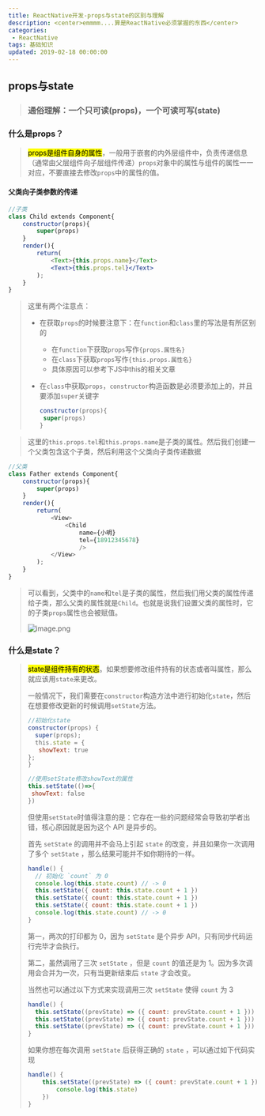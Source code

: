 ```yaml
---
title: ReactNative开发-props与state的区别与理解
description: <center>emmmm....算是ReactNative必须掌握的东西</center>
categories:
 - ReactNative
tags: 基础知识
updated: 2019-02-18 00:00:00
---
```


## props与state

>### 通俗理解：一个只可读(props)，一个可读可写(state)

### 什么是props？

> <mark>props是组件自身的属性</mark>，一般用于嵌套的内外层组件中，负责传递信息（通常由父层组件向子层组件传递）`props`对象中的属性与组件的属性一一对应，不要直接去修改`props`中的属性的值。

#### 父类向子类参数的传递

```jsx
//子类
class Child extends Component{  
    constructor(props){
    	super(props)
    }
    render(){  
        return(  
            <Text>{this.props.name}</Text>
            <Text>{this.props.tel}</Text>  
        );  
    }  
}  
```

> 这里有两个注意点：
>
> - 在获取`props`的时候要注意下：在`function`和`class`里的写法是有所区别的
>
>   - 在`function`下获取`props`写作`{props.属性名}`
>   - 在`class`下获取`props`写作`{this.props.属性名}`
>   - 具体原因可以参考下JS中this的相关文章
>
> - 在`class`中获取`props`，`constructor`构造函数是必须要添加上的，并且要添加`super`关键字
>
>   ```jsx
>   constructor(props){
>    super(props)
>   }
>   ```

> 这里的`this.props.tel`和`this.props.name`是子类的属性。然后我们创建一个父类包含这个子类，然后利用这个父类向子类传递数据

```jsx
//父类
class Father extends Component{  
    constructor(props){
    	super(props)
    }
    render(){  
        return(  
            <View>  
                <Child 
                    name={小明}
                    tel={18912345678}
                    />  
            </View>  
        );  
    }  
}  
```

> 可以看到，父类中的`name`和`tel`是子类的属性，然后我们用父类的属性传递给子类，那么父类的属性就是`Child`。也就是说我们设置父类的属性时，它的子类`props`属性也会被赋值。
>
> ![image.png](http://lc-lf8Y5Iic.cn-n1.lcfile.com/9ee88e5ea5a65f0f0803/props%E4%B8%8Estate%E7%9A%84%E5%8C%BA%E5%88%AB%E4%B8%8E%E7%90%86%E8%A7%A3.png)

### 什么是state？

> <mark>state是组件持有的状态</mark>。如果想要修改组件持有的状态或者叫属性，那么就应该用`state`来更改。
>
> 一般情况下，我们需要在`constructor`构造方法中进行初始化`state`，然后在想要修改更新的时候调用`setState`方法。
>
> ```jsx
> //初始化state
> constructor(props) {  
>   super(props);  
>   this.state = { 
>    showText: true 
> };  
> } 
> 
> //使用setState修改showText的属性
> this.setState(()=>{
>  showText: false 
> })
> ```
>
> 但使用`setState`时值得注意的是：它存在一些的问题经常会导致初学者出错，核心原因就是因为这个 API 是异步的。
>
> 首先 `setState` 的调用并不会马上引起 `state` 的改变，并且如果你一次调用了多个 `setState` ，那么结果可能并不如你期待的一样。
>
> ```jsx
> handle() {
>   // 初始化 `count` 为 0
>   console.log(this.state.count) // -> 0
>   this.setState({ count: this.state.count + 1 })
>   this.setState({ count: this.state.count + 1 })
>   this.setState({ count: this.state.count + 1 })
>   console.log(this.state.count) // -> 0
> }
> ```
>
> 第一，两次的打印都为 0，因为 `setState` 是个异步 API，只有同步代码运行完毕才会执行。
>
> 第二，虽然调用了三次 `setState` ，但是 `count` 的值还是为 1。因为多次调用会合并为一次，只有当更新结束后 `state` 才会改变。
>
> 当然也可以通过以下方式来实现调用三次 `setState` 使得 `count` 为 3
>
> ```jsx
> handle() {
>   this.setState((prevState) => ({ count: prevState.count + 1 }))
>   this.setState((prevState) => ({ count: prevState.count + 1 }))
>   this.setState((prevState) => ({ count: prevState.count + 1 }))
> }
> ```
>
> 如果你想在每次调用 `setState` 后获得正确的 `state` ，可以通过如下代码实现
>
> ```jsx
> handle() {
>     this.setState((prevState) => ({ count: prevState.count + 1 }), () => {
>         console.log(this.state)
>     })
> }
> ```

